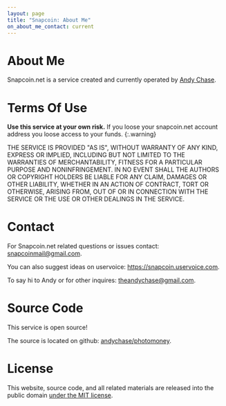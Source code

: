 ```yaml
---
layout: page
title: "Snapcoin: About Me"
on_about_me_contact: current
---
```



About Me
========

Snapcoin.net is a service created and currently operated by [Andy Chase](https://andychase.me).

Terms Of Use
============

<i class="fa fa-exclamation-triangle"></i>
**Use this service at your own risk.** If you loose your snapcoin.net
account address you loose access to your funds.
{:.warning}


THE SERVICE IS PROVIDED "AS IS", WITHOUT WARRANTY OF ANY KIND, EXPRESS OR IMPLIED, INCLUDING BUT NOT LIMITED TO THE WARRANTIES OF MERCHANTABILITY, FITNESS FOR A PARTICULAR PURPOSE AND NONINFRINGEMENT. IN NO EVENT SHALL THE AUTHORS OR COPYRIGHT HOLDERS BE LIABLE FOR ANY CLAIM, DAMAGES OR OTHER LIABILITY, WHETHER IN AN ACTION OF CONTRACT, TORT OR OTHERWISE, ARISING FROM, OUT OF OR IN CONNECTION WITH THE SERVICE OR THE USE OR OTHER DEALINGS IN THE SERVICE.


Contact
=======

For Snapcoin.net related questions or issues contact: <snapcoinmail@gmail.com>.

You can also suggest ideas on uservoice: <https://snapcoin.uservoice.com>.

To say hi to Andy or for other inquires: <theandychase@gmail.com>.

Source Code
===========

This service is open source!

The source is located on github: [andychase/photomoney](https://github.com/andychase/photomoney).

License
=======

This website, source code, and all related materials are
released into the public domain [under the MIT license](https://github.com/andychase/photomoney#licence).